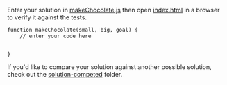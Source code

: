 Enter your solution in [makeChocolate.js](makeChocolate.js) then open [index.html](index.html) in a browser to verify it against the tests.

```
function makeChocolate(small, big, goal) {
    // enter your code here


}
```

If you'd like to compare your solution against another possible solution, check out the [solution-competed](solution-completed) folder.
